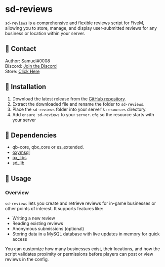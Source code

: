 # sd-reviews

`sd-reviews` is a comprehensive and flexible reviews script for FiveM, allowing you to store, manage, and display user-submitted reviews for any business or location within your server.

## 🔔 Contact

Author: Samuel#0008  
Discord: [Join the Discord](https://discord.gg/FzPehMQaBQ)  
Store: [Click Here](https://fivem.samueldev.shop)

## 💾 Installation

1. Download the latest release from the [GitHub repository](https://github.com/Samuels-Development/sd_reviews/releases).
2. Extract the downloaded file and rename the folder to `sd-reviews`.
3. Place the `sd-reviews` folder into your server's `resources` directory.
4. Add `ensure sd-reviews` to your `server.cfg` so the resource starts with your server


## 📖 Dependencies
- qb-core, qbx_core or es_extended.
- [oxymsql](https://github.com/overextended/oxmysql)
- [ox_libs](https://github.com/overextended/ox_lib)
- [sd_lib](https://github.com/Samuels-Development/sd_lib/releases)

## 📖 Usage

### Overview

`sd-reviews` lets you create and retrieve reviews for in-game businesses or other points of interest. It supports features like:

- Writing a new review
- Reading existing reviews
- Anonymous submissions (optional)
- Storing data in a MySQL database with live updates in memory for quick access

You can customize how many businesses exist, their locations, and how the script validates proximity or permissions before players can post or view reviews in the config.
